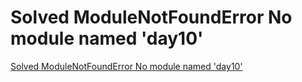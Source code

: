 # Solved ModuleNotFoundError No module named 'day10'
[Solved ModuleNotFoundError No module named 'day10'](https://aiwithcloud.com/2022/09/19/solved_modulenotfounderror_no_module_named_day10/)